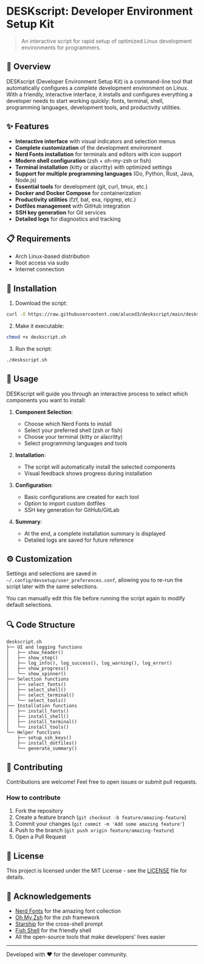 # DESKscript: Developer Environment Setup Kit

> An interactive script for rapid setup of optimized Linux development environments for programmers.

## 🚀 Overview

DESKscript (Developer Environment Setup Kit) is a command-line tool that automatically configures a complete development environment on Linux. With a friendly, interactive interface, it installs and configures everything a developer needs to start working quickly: fonts, terminal, shell, programming languages, development tools, and productivity utilities.

## ✨ Features

- **Interactive interface** with visual indicators and selection menus
- **Complete customization** of the development environment
- **Nerd Fonts installation** for terminals and editors with icon support
- **Modern shell configuration** (zsh + oh-my-zsh or fish)
- **Terminal installation** (kitty or alacritty) with optimized settings
- **Support for multiple programming languages** (Go, Python, Rust, Java, Node.js)
- **Essential tools** for development (git, curl, tmux, etc.)
- **Docker and Docker Compose** for containerization
- **Productivity utilities** (fzf, bat, exa, ripgrep, etc.)
- **Dotfiles management** with GitHub integration
- **SSH key generation** for Git services
- **Detailed logs** for diagnostics and tracking

## 📋 Requirements

- Arch Linux-based distribution
- Root access via sudo
- Internet connection

## 🔧 Installation

1. Download the script:

```bash
curl -O https://raw.githubusercontent.com/alucod3/deskscript/main/deskscript.sh
```

2. Make it executable:

```bash
chmod +x deskscript.sh
```

3. Run the script:

```bash
./deskscript.sh
```

## 📝 Usage

DESKscript will guide you through an interactive process to select which components you want to install:

1. **Component Selection**:
   - Choose which Nerd Fonts to install
   - Select your preferred shell (zsh or fish)
   - Choose your terminal (kitty or alacritty)
   - Select programming languages and tools

2. **Installation**:
   - The script will automatically install the selected components
   - Visual feedback shows progress during installation

3. **Configuration**:
   - Basic configurations are created for each tool
   - Option to import custom dotfiles
   - SSH key generation for GitHub/GitLab

4. **Summary**:
   - At the end, a complete installation summary is displayed
   - Detailed logs are saved for future reference

## ⚙️ Customization

Settings and selections are saved in `~/.config/devsetup/user_preferences.conf`, allowing you to re-run the script later with the same selections.

You can manually edit this file before running the script again to modify default selections.

## 🔍 Code Structure

```
deskscript.sh
├── UI and logging functions
│   ├── show_header()
│   ├── show_step()
│   ├── log_info(), log_success(), log_warning(), log_error()
│   ├── show_progress()
│   └── show_spinner()
├── Selection functions
│   ├── select_fonts()
│   ├── select_shell()
│   ├── select_terminal()
│   └── select_tools()
├── Installation functions
│   ├── install_fonts()
│   ├── install_shell()
│   ├── install_terminal()
│   └── install_tools()
└── Helper functions
    ├── setup_ssh_keys()
    ├── install_dotfiles()
    └── generate_summary()
```

## 🤝 Contributing

Contributions are welcome! Feel free to open issues or submit pull requests.

### How to contribute

1. Fork the repository
2. Create a feature branch (`git checkout -b feature/amazing-feature`)
3. Commit your changes (`git commit -m 'Add some amazing feature'`)
4. Push to the branch (`git push origin feature/amazing-feature`)
5. Open a Pull Request

## 📄 License

This project is licensed under the MIT License - see the [LICENSE](LICENSE) file for details.

## 💖 Acknowledgements

- [Nerd Fonts](https://www.nerdfonts.com/) for the amazing font collection
- [Oh My Zsh](https://ohmyz.sh/) for the zsh framework
- [Starship](https://starship.rs/) for the cross-shell prompt
- [Fish Shell](https://fishshell.com/) for the friendly shell
- All the open-source tools that make developers' lives easier

---

Developed with ❤️ for the developer community.
